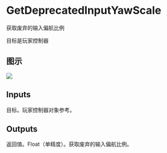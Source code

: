 # GetDeprecatedInputYawScale

获取废弃的输入偏航比例

目标是玩家控制器

## 图示

![]($-20221218-20295266.png)

## Inputs

目标。玩家控制器对象参考。  

## Outputs

返回值。Float（单精度）。获取废弃的输入偏航比例。
